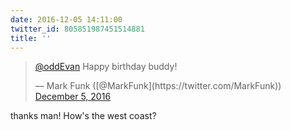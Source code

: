 ```yaml
---
date: 2016-12-05 14:11:00
twitter_id: 805851987451514881
title: ''
---
```


<blockquote class="twitter-tweet"><p lang="en" dir="ltr"><a href="https://twitter.com/oddEvan?ref_src=twsrc%5Etfw">@oddEvan</a> Happy birthday buddy!</p>&mdash; Mark Funk ([@MarkFunk](https://twitter.com/MarkFunk)) <a href="https://twitter.com/MarkFunk/status/805851707007602688?ref_src=twsrc%5Etfw">December 5, 2016</a></blockquote>
<script async src="https://platform.twitter.com/widgets.js" charset="utf-8"></script>

thanks man! How's the west coast?
